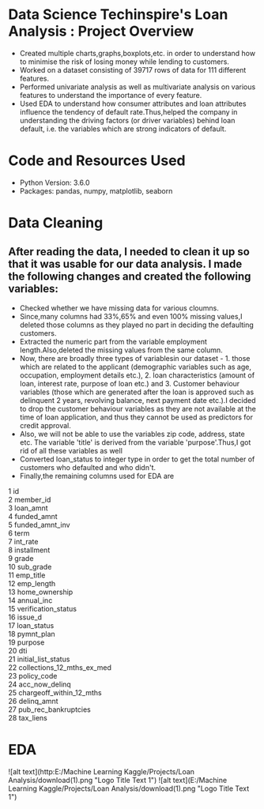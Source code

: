 # Data Science Techinspire's Loan Analysis : Project Overview
- Created multiple charts,graphs,boxplots,etc. in order to understand how to minimise the risk of losing money while lending to customers.
- Worked on a dataset consisting of 39717 rows of data for 111 different features.
- Performed univariate analysis as well as multivariate analysis on various features to understand the importance of every feature.
- Used EDA to understand how consumer attributes and loan attributes influence the tendency of default rate.Thus,helped the company in understanding the driving factors (or
driver variables) behind loan default, i.e. the variables which are strong indicators of default.

# Code and Resources Used
- Python Version: 3.6.0
- Packages: pandas, numpy, matplotlib, seaborn

# Data Cleaning
## After reading the data, I needed to clean it up so that it was usable for our data analysis. I made the following changes and created the following variables:
- Checked whether we have missing data for various cloumns.
- Since,many columns had 33%,65% and even 100% missing values,I deleted those columns as they played no part in deciding the defaulting customers. 
- Extracted the numeric part from the variable employment length.Also,deleted the missing values from the same column. 
- Now, there are broadly three types of variablesin our dataset - 1. those which are related to the applicant (demographic variables such as age, occupation, employment details etc.), 2. loan characteristics (amount of loan, interest rate, purpose of loan etc.) and 3. Customer behaviour variables (those which are generated after the loan is approved such as delinquent 2 years, revolving balance, next payment date etc.).I decided to drop the customer behaviour variables as they are not available at the time of loan application, and thus they cannot be used as predictors for credit approval.
- Also, we will not be able to use the variables zip code, address, state etc. The variable 'title' is derived from the variable 'purpose'.Thus,I got rid of all these variables as well
- Converted loan_status to integer type in order to get the total number of customers who defaulted and who didn't.
- Finally,the remaining columns used for EDA are

 1   id                         
 2   member_id                  
 3   loan_amnt                 
 4   funded_amnt                   
 5   funded_amnt_inv             
 6   term                        
 7   int_rate                    
 8   installment                 
 9   grade                        
 10  sub_grade                   
 11  emp_title                    
 12  emp_length                  
 13  home_ownership               
 14  annual_inc                  
 15  verification_status          
 16  issue_d                      
 17  loan_status               
 18  pymnt_plan                                            
 19  purpose                     
 20  dti                        
 21  initial_list_status          
 22  collections_12_mths_ex_med  
 23  policy_code                   
 24  acc_now_delinq              
 25  chargeoff_within_12_mths    
 26  delinq_amnt                  
 27  pub_rec_bankruptcies        
 28  tax_liens 

# EDA
![alt text](http:E:/Machine Learning Kaggle/Projects/Loan Analysis/download(1).png "Logo Title Text 1")
![alt text](E:/Machine Learning Kaggle/Projects/Loan Analysis/download(1).png "Logo Title Text 1")

